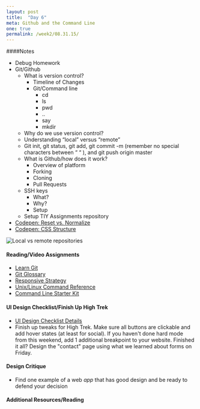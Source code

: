 ```yaml
---
layout: post
title:  "Day 6"
meta: Github and the Command Line
one: true
permalink: /week2/08.31.15/
---
```

####Notes
- Debug Homework
- Git/Github
    + What is version control?
        * Timeline of Changes
        * Git/Command line
            - cd
            - ls
            - pwd
            - ..
            - say
            - mkdir
    + Why do we use version control?
    + Understanding “local” versus “remote”
    + Git init, git status, git add, git commit -m (remember no special characters between “ “ ), and git push origin master
    + What is Github/how does it work?
        * Overview of platform
        * Forking
        * Cloning
        * Pull Requests
    + SSH keys 
        * What?
        * Why?
        * Setup
    + Setup TIY Assignments repository
- [Codepen: Reset vs. Normalize](http://codepen.io/abbylarner/pen/xwxEJX)
- [Codepen: CSS Structure](http://codepen.io/abbylarner/pen/ZbEpjp)

![Local vs remote repositories](/Curriculum/assets/day_6.jpg)

#### Reading/Video Assignments
- [Learn Git](https://try.github.io/levels/1/challenges/1)
- [Git Glossary](https://www.atlassian.com/git/glossary/)
- [Responsive Strategy](http://bradfrost.com/blog/post/responsive-strategy/)
- [Unix/Linux Command Reference](http://www.cheat-sheets.org/saved-copy/fwunixref.pdf)
- [Command Line Starter Kit](http://samkap.github.io/command-line-starter-kit/)

#### UI Design Checklist/Finish Up High Trek
- [UI Design Checklist Details](/Curriculum/week2/08.31.15/ui-design-checklist/)
- Finish up tweaks for High Trek.  Make sure all buttons are clickable and add hover states (at least for social). If you haven't done hard mode from this weekend, add 1 additional breakpoint to your website.  Finished it all? Design the "contact" page using what we learned about forms on Friday.

#### Design Critique
- Find one example of a web _app_ that has good design and be ready to defend  your decision

#### Additional Resources/Reading
